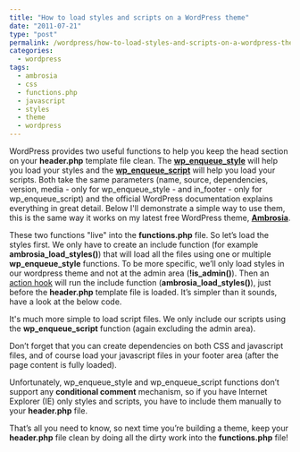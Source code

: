```yaml
---
title: "How to load styles and scripts on a WordPress theme"
date: "2011-07-21"
type: "post"
permalink: /wordpress/how-to-load-styles-and-scripts-on-a-wordpress-theme/
categories:
  - wordpress
tags:
  - ambrosia
  - css
  - functions.php
  - javascript
  - styles
  - theme
  - wordpress
---
```


WordPress provides two useful functions to help you keep the head section on your **header.php** template file clean. The **[wp_enqueue_style](http://codex.wordpress.org/Function_Reference/wp_enqueue_style "wp_enqueue_style on Codex")** will help you load your styles and the **[wp_enqueue_script](http://codex.wordpress.org/Function_Reference/wp_enqueue_script "wp_enqueue_script on Codex")** will help you load your scripts. Both take the same parameters (name, source, dependencies, version, media - only for wp_enqueue_style - and in_footer - only for wp_enqueue_script) and the official WordPress documentation explains everything in great detail. Below I'll demonstrate a simple way to use them, this is the same way it works on my latest free WordPress theme, **[Ambrosia](http://wordpress.org/extend/themes/ambrosia "Ambrosia free wordpress theme")**.

These two functions "live" into the **functions.php** file. So let’s load the styles first. We only have to create an include function (for example **ambrosia_load_styles()**) that will load all the files using one or multiple **wp_enqueue_style** functions. To be more specific, we’ll only load styles in our wordpress theme and not at the admin area (**!is_admin()**). Then an [action hook](http://codex.wordpress.org/Plugin_API/Action_Reference "Action hooks") will run the include function (**ambrosia_load_styles()**), just before the **header.php** template file is loaded. It’s simpler than it sounds, have a look at the below code.

It's much more simple to load script files. We only include our scripts using the **wp_enqueue_script** function (again excluding the admin area).

Don’t forget that you can create dependencies on both CSS and javascript files, and of course load your javascript files in your footer area (after the page content is fully loaded).

Unfortunately, wp_enqueue_style and wp_enqueue_script functions don’t support any **conditional comment** mechanism, so if you have Internet Explorer (IE) only styles and scripts, you have to include them manually to your **header.php** file.

That’s all you need to know, so next time you’re building a theme, keep your **header.php** file clean by doing all the dirty work into the **functions.php** file!
